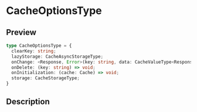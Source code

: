 
      
# CacheOptionsType

<div class="api-docs__section" data-reactroot="">

## Preview

</div><div class="api-docs__preview type" data-reactroot="">

```ts
type CacheOptionsType = {
  clearKey: string; 
  lazyStorage: CacheAsyncStorageType; 
  onChange: <Response, Error>(key: string, data: CacheValueType<Response, Error>) => void; 
  onDelete: (key: string) => void; 
  onInitialization: (cache: Cache) => void; 
  storage: CacheStorageType; 
}
```

</div><div class="api-docs__section" data-reactroot="">

## Description

</div><div class="api-docs__description" data-reactroot=""><span class="api-docs__do-not-parse">



</span></div>